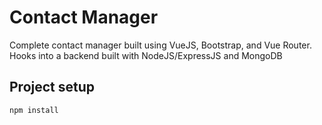 # Contact Manager
Complete contact manager built using VueJS, Bootstrap, and Vue Router. Hooks into a backend built with NodeJS/ExpressJS and MongoDB

## Project setup
```
npm install
```

